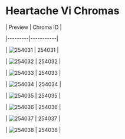 # Heartache Vi Chromas


| Preview | Chroma ID |

|---------|-----------|

| ![254031](https://raw.communitydragon.org/latest/plugins/rcp-be-lol-game-data/global/default/v1/champion-chroma-images/254/254031.png) | 254031 |

| ![254032](https://raw.communitydragon.org/latest/plugins/rcp-be-lol-game-data/global/default/v1/champion-chroma-images/254/254032.png) | 254032 |

| ![254033](https://raw.communitydragon.org/latest/plugins/rcp-be-lol-game-data/global/default/v1/champion-chroma-images/254/254033.png) | 254033 |

| ![254034](https://raw.communitydragon.org/latest/plugins/rcp-be-lol-game-data/global/default/v1/champion-chroma-images/254/254034.png) | 254034 |

| ![254035](https://raw.communitydragon.org/latest/plugins/rcp-be-lol-game-data/global/default/v1/champion-chroma-images/254/254035.png) | 254035 |

| ![254036](https://raw.communitydragon.org/latest/plugins/rcp-be-lol-game-data/global/default/v1/champion-chroma-images/254/254036.png) | 254036 |

| ![254037](https://raw.communitydragon.org/latest/plugins/rcp-be-lol-game-data/global/default/v1/champion-chroma-images/254/254037.png) | 254037 |

| ![254038](https://raw.communitydragon.org/latest/plugins/rcp-be-lol-game-data/global/default/v1/champion-chroma-images/254/254038.png) | 254038 |